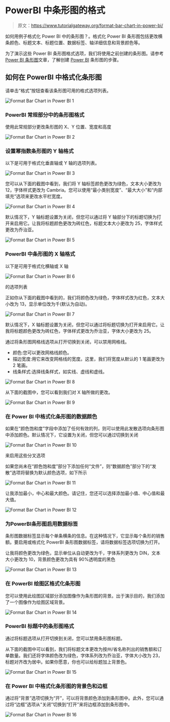# PowerBI 中条形图的格式

> 原文：<https://www.tutorialgateway.org/format-bar-chart-in-power-bi/>

如何用例子格式化 Power BI 中的条形图？。格式化 Power BI 条形图包括更改横条颜色、标题文本、标题位置、数据标签、轴详细信息和背景颜色等。

为了演示这些 Power BI 条形图格式选项，我们将使用之前创建的条形图。请参考 [Power BI 条形图](https://www.tutorialgateway.org/power-bi-bar-chart/)文章，了解创建 [Power BI](https://www.tutorialgateway.org/power-bi-tutorial/) 条形图的步骤。

## 如何在 PowerBI 中格式化条形图

请单击“格式”按钮查看该条形图可用的格式选项列表。

![Format Bar Chart in Power BI 1](img/8e39e5758abbc62e262413c694028950.png)

### PowerBI 常规部分中的条形图格式

使用此常规部分更改条形图的 X、Y 位置、宽度和高度

![Format Bar Chart in Power BI 2](img/2d5777fa9a58453e8d3e11a7a4a8b1f5.png)

### 设置幂指数条形图的 Y 轴格式

以下是可用于格式化垂直轴或 Y 轴的选项列表。

![Format Bar Chart in Power BI 3](img/416afe84b49a10865005c290cdde5b68.png)

您可以从下面的截图中看到，我们将 Y 轴标签颜色更改为绿色，文本大小更改为 12，字体样式更改为 Cambria。您可以使用“最小类别宽度”、“最大大小”和“内部填充”选项来更改水平栏宽度。

![Format Bar Chart in Power BI 4](img/73d8ee3c45aa51bc25a5103b63b2267c.png)

默认情况下，Y 轴标题设置为关闭，但您可以通过将 Y 轴部分下的标题切换为打开来启用它。让我将标题颜色更改为砖红色，标题文本大小更改为 25，字体样式更改为乔治亚。

![Format Bar Chart in Power BI 5](img/447cf4af83330ca106f4aa90b4279580.png)

### PowerBI 中条形图的 X 轴格式

以下是可用于格式化横轴或 X 轴

![Format Bar Chart in Power BI 6](img/1331c20fb3b7abe0b19dd146bfa8367e.png)

的选项列表

正如你从下面的截图中看到的，我们将颜色改为绿色，字体样式改为红色，文本大小改为 13，显示单位改为千(默认为自动)。

![Format Bar Chart in Power BI 7](img/26741862057b99ee6d2e8baaf9e487ef.png)

默认情况下，X 轴标题设置为关闭，但您可以通过将标题切换为打开来启用它。让我将标题颜色更改为砖红色，字体样式更改为乔治亚，字体大小更改为 25。

通过将条形图网格线选项从打开切换到关闭，可以禁用网格线。

*   颜色:您可以更改网格线颜色。
*   描边宽度:用它来改变网格线的宽度。这里，我们将宽度从默认的 1 笔画更改为 2 笔画。
*   线条样式:选择线条样式，如实线、虚线和虚线。

![Format Bar Chart in Power BI 8](img/ae3f3c5e42c7b4df106e7d62e51ab305.png)

从下面的截图中，您可以看到我们对 X 轴所做的更改。

![Format Bar Chart in Power BI 9](img/c200aa273d528c6d59d6a575b9115d48.png)

### 在 Power BI 中格式化条形图的数据颜色

如果在“颜色饱和度”字段中添加了任何有效的列，则可以使用此发散选项向条形图中添加颜色。默认情况下，它设置为关闭，但您可以通过切换到关闭

![Format Bar Chart in Power BI 10](img/eb69ee93f908dc9ba32d670ace72b794.png)

来启用这些分叉选项

如果您尚未在“颜色饱和度”部分下添加任何“文件”，则“数据颜色”部分下的“发散”选项将替换为默认颜色选项，如下所示

![Format Bar Chart in Power BI 11](img/9e77dd1c4f1ad8450c0129717e2c2ac1.png)

让我添加最小，中心和最大颜色。请记住，您还可以选择添加最小值、中心值和最大值。

![Format Bar Chart in Power BI 12](img/fb2251f779fc64ca3ebb56799ffdd73e.png)

### 为PowerBI条形图启用数据标签

条形图数据标签显示每个单条横条的信息。在这种情况下，它显示每个条形的销售额。要启用或格式化 PowerBI 条形图数据标签，请将数据标签选项切换为打开。

让我将颜色更改为绿色，显示单位从自动更改为千，字体系列更改为 DIN，文本大小更改为 10，背景颜色更改为具有 90%透明度的黑色

![Format Bar Chart in Power BI 13](img/97a7617ccf3db4b7ff5f753ea6cde958.png)

### 在 PowerBI 绘图区格式化条形图

您可以使用此绘图区域部分添加图像作为条形图的背景。出于演示目的，我们添加了一个图像作为绘图区域背景。

![Format Bar Chart in Power BI 14](img/69c59678e9da013029da6b1fff26375d.png)

### PowerBI 标题中的条形图格式

通过将标题选项从打开切换到关闭，您可以禁用条形图标题。

从下面的截图中可以看到，我们将标题文本更改为按州/省名称列出的销售额和订单数量。我们还将字体颜色改为绿色，字体系列改为乔治亚，字体大小改为 23，标题对齐改为居中。如果你愿意，你也可以给标题加上背景色。

![Format Bar Chart in Power BI 15](img/7c8841abc2cad306dc6980251db5c68c.png)

### 在 Power BI 中格式化条形图的背景色和边框

通过将“背景”选项切换为“开”，可以将背景颜色添加到条形图中。此外，您可以通过将“边框”选项从“关闭”切换到“打开”来将边框添加到条形图中。

![Format Bar Chart in Power BI 16](img/c10b3ae2e90cb44db73938395cda9371.png)